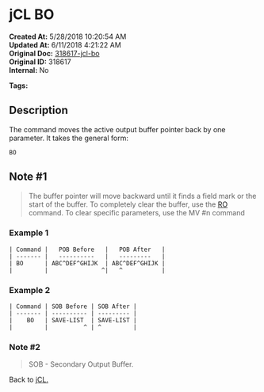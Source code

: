 # jCL BO

**Created At:** 5/28/2018 10:20:54 AM  
**Updated At:** 6/11/2018 4:21:22 AM  
**Original Doc:** [318617-jcl-bo](https://docs.jbase.com/45792-jcl/318617-jcl-bo)  
**Original ID:** 318617  
**Internal:** No  

**Tags:**
<badge text='pointer' vertical='middle' />
<badge text='buffer' vertical='middle' />
<badge text='jcl' vertical='middle' />

## Description

The command moves the active output buffer pointer back by one parameter. It takes the general form:

```
BO
```

## Note #1

> The buffer pointer will move backward until it finds a field mark or the start of the buffer. To completely clear the buffer, use the [RO](./../jcl-ro) command. To clear specific parameters, use the MV #n command

### Example 1

```
| Command |   POB Before   |   POB After   |
| ------- |   ----------   |   ---------   |
| BO      | ABC^DEF^GHIJK  | ABC^DEF^GHIJK |
|         |               ^|   ^           |
```

### Example 2

```
| Command | SOB Before | SOB After |
| ------- | ---------- | --------- |
|    BO   | SAVE-LIST  | SAVE-LIST |
|         |          ^ | ^         |
```

### Note #2

> SOB - Secondary Output Buffer.

Back to [jCL.](./../README.md)
